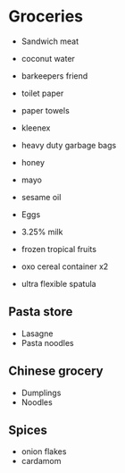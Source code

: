 # Groceries

- Sandwich meat
- coconut water
- barkeepers friend
- toilet paper
- paper towels
- kleenex
- heavy duty garbage bags


- honey
- mayo
- sesame oil

- Eggs
- 3.25% milk
- frozen tropical fruits
- oxo cereal container x2
- ultra flexible spatula

## Pasta store

- Lasagne
- Pasta noodles

## Chinese grocery

- Dumplings
- Noodles

## Spices

- onion flakes
- cardamom
